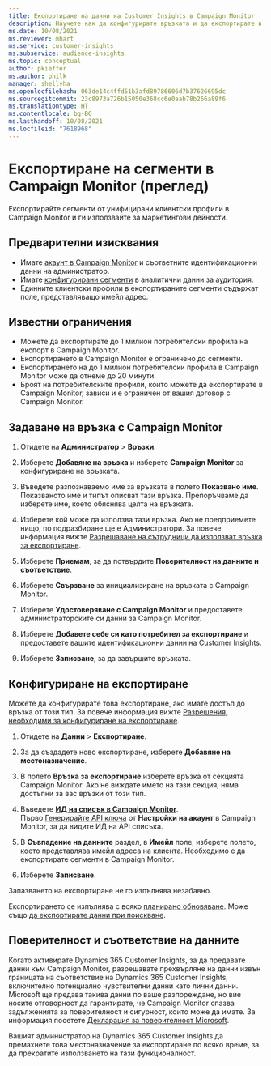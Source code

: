 ```yaml
---
title: Експортиране на данни на Customer Insights в Campaign Monitor
description: Научете как да конфигурирате връзката и да експортирате в Campaign Monitor.
ms.date: 10/08/2021
ms.reviewer: mhart
ms.service: customer-insights
ms.subservice: audience-insights
ms.topic: conceptual
author: pkieffer
ms.author: philk
manager: shellyha
ms.openlocfilehash: 063de14c4ffd51b3afd89786606d7b37626695dc
ms.sourcegitcommit: 23c8973a726b15050e368cc6e0aab78b266a89f6
ms.translationtype: HT
ms.contentlocale: bg-BG
ms.lasthandoff: 10/08/2021
ms.locfileid: "7618968"
---
```

# <a name="export-segments-to-campaign-monitor-preview"></a>Експортиране на сегменти в Campaign Monitor (преглед)

Експортирайте сегменти от унифицирани клиентски профили в Campaign Monitor и ги използвайте за маркетингови дейности.

## <a name="prerequisites"></a>Предварителни изисквания

-   Имате [акаунт в Campaign Monitor](https://www.campaignmonitor.com/) и съответните идентификационни данни на администратор.
-   Имате [конфигурирани сегменти](segments.md) в аналитични данни за аудитория.
-   Единните клиентски профили в експортираните сегменти съдържат поле, представляващо имейл адрес.

## <a name="known-limitations"></a>Известни ограничения

- Можете да експортирате до 1 милион потребителски профила на експорт в Campaign Monitor.
- Експортирането в Campaign Monitor е ограничено до сегменти.
- Експортирането на до 1 милион потребителски профила в Campaign Monitor може да отнеме до 20 минути. 
- Броят на потребителските профили, които можете да експортирате в Campaign Monitor, зависи и е ограничен от вашия договор с Campaign Monitor.

## <a name="set-up-connection-to-campaign-monitor"></a>Задаване на връзка с Campaign Monitor

1. Отидете на **Администратор** > **Връзки**.

1. Изберете **Добавяне на връзка** и изберете **Campaign Monitor** за конфигуриране на връзката.

1. Въведете разпознаваемо име за връзката в полето **Показвано име**. Показваното име и типът описват тази връзка. Препоръчваме да изберете име, което обяснява целта на връзката.

1. Изберете кой може да използва тази връзка. Ако не предприемете нищо, по подразбиране ще е Администратори. За повече информация вижте [Разрешаване на сътрудници да използват връзка за експортиране](connections.md#allow-contributors-to-use-a-connection-for-exports).

1. Изберете **Приемам**, за да потвърдите **Поверителност на данните и съответствие**.

1. Изберете **Свързване** за инициализиране на връзката с Campaign Monitor.

1. Изберете **Удостоверяване с Campaign Monitor** и предоставете администраторските си данни за Campaign Monitor.

1. Изберете **Добавете себе си като потребител за експортиране** и предоставете вашите идентификационни данни на Customer Insights.

1. Изберете **Записване**, за да завършите връзката.

## <a name="configure-an-export"></a>Конфигуриране на експортиране

Можете да конфигурирате това експортиране, ако имате достъп до връзка от този тип. За повече информация вижте [Разрешения, необходими за конфигуриране на експортиране](export-destinations.md#set-up-a-new-export).

1. Отидете на **Данни** > **Експортиране**.

1. За да създадете ново експортиране, изберете **Добавяне на местоназначение**.

1. В полето **Връзка за експортиране** изберете връзка от секцията Campaign Monitor. Ако не виждате името на тази секция, няма достъпни за вас връзки от този тип.

1. Въведете [**ИД на списък в Campaign Monitor**](https://www.campaignmonitor.com/api/getting-started/#your-list-id).    
   Първо [Генерирайте API ключа](https://www.campaignmonitor.com/api/getting-started/) от **Настройки на акаунт** в Campaign Monitor, за да видите ИД на API списъка.  

1. В **Съвпадение на данните** раздел, в **Имейл** поле, изберете полето, което представлява имейл адреса на клиента. Необходимо е да експортирате сегменти в Campaign Monitor.

1. Изберете **Записване**.

Запазването на експортиране не го изпълнява незабавно.

Експортирането се изпълнява с всяко [планирано обновяване](system.md#schedule-tab). Може също [да експортирате данни при поискване](export-destinations.md#run-exports-on-demand). 


## <a name="data-privacy-and-compliance"></a>Поверителност и съответствие на данните

Когато активирате Dynamics 365 Customer Insights, за да предавате данни към Campaign Monitor, разрешавате прехвърляне на данни извън границата на съответствие на Dynamics 365 Customer Insights, включително потенциално чувствителни данни като лични данни. Microsoft ще предава такива данни по ваше разпореждане, но вие носите отговорност да гарантирате, че Campaign Monitor спазва задълженията за поверителност и сигурност, които може да имате. За информация посетете [Декларация за поверителност Microsoft](https://go.microsoft.com/fwlink/?linkid=396732).

Вашият администратор на Dynamics 365 Customer Insights да премахнете това местоназначение за експортиране по всяко време, за да прекратите използването на тази функционалност.
